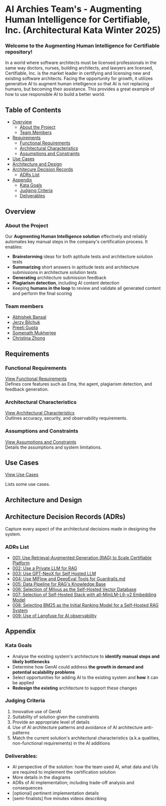# **AI Archies Team's - Augmenting Human Intelligence for Certifiable, Inc. (Architectural Kata Winter 2025)**

### Welcome to the Augmenting Human Intelligence for Certifiable repository!

In a world where software architects must be licensed professionals in the same way doctors, nurses, building architects, and lawyers are licensed, Certifiable, Inc. is the market leader in certifying and licensing new and existing software architects.  Facing the opportunity for growth, it utilizes generative AI to augment human intelligence so that AI is not replacing humans, but becoming their assistance. This provides a great example of how to use responsible AI to build a better world.

## **Table of Contents**

- [Overview](#overview)
  - [About the Project](#about-the-project)
  - [Team Members](#team-members)
- [Requirements](#requirements)
  - [Functional Requirements](#functional-requirements)
  - [Architectural Characteristics](#architectural-characteristics)
  - [Assumptions and Constraints](#assumptions-and-constraints)
- [Use Cases](#use-cases)
- [Architecture and Design](#architecture-and-design)
- [Architecure Decision Records](#architecture-decision-records-adrs)
  - [ADRs List](#adrs-list) 
- [Appendix](#appendix)
  - [Kata Goals](#kata-goals)
  - [Judging Criteria](#judging-criteria)
  - [Deliverables](#deliverables)

## **Overview**

### **About the Project**

Our **Augmenting Human Intelligence solution** effectively and reliably automates key manual steps in the company's certification process. It enables:

- **Brainstorming** ideas for both aptitude tests and architecture solution tests
- **Summarizing** short answers in aptitude tests and architecture submissions in architecture solution tests
- **Generating** architecture submission feedback
- **Plagiarism detection**, including AI content detection
- Keeping **humans in the loop** to review and validate all generated content and perform the final scoring

### **Team members**

* [Abhishek Bansal](https://www.linkedin.com/in/bansala/)
* [Jerzy Bilchuk](https://www.linkedin.com/in/jerzybilchuk/)
* [Preeti Gupta](https://www.linkedin.com/in/pep/)
* [Somenath Mukherjee](https://www.linkedin.com/in/somenathmukherjee/)
* [Christina Zhong](https://www.linkedin.com/in/zhongchristina/)

## **Requirements** 

### Functional Requirements
[View Functional Requirements](1.Requirements/01_Functional_Requirements.md)  
Defines core features such as Ema, the agent, plagiarism detection, and feedback generation.

### Architectural Characteristics
[View Architectural Characteristics](1.Requirements/02_Architectural_Characteristics.md)  
Outlines accuracy, security, and observability requirements.

### Assumptions and Constraints
[View Assumptions and Constraints](1.Requirements/03_Assumption_and_Constraints.md)  
Details the assumptions and system limitations.

## **Use Cases**

[View Use Cases](2.Features/Use_Cases.md)

Lists some use cases.

## **Architecture and Design**

## **Architecture Decision Records (ADRs)** 

Capture every aspect of the architectural decisions made in designing the system.

### ADRs List

- [001: Use Retrieval-Augmented Generation (RAG) to Scale Certifiable Platform](4.ADRs/001_Use_Retrieval-Augmented_Generation(RAG)_to_Scale_Certifiable_Platform.md)
- [002: Use a Private LLM for RAG](4.ADRs/002_Use_a_Private_LLM_for_RAG.md)
- [003: Use GPT-NeoX for Self Hosted LLM](4.ADRs/003_Use_GPT-NeoX_for_Self_Hosted_LLM.md)
- [004: Use MlFlow and DeepEval Tools for Guardrails.md](4.ADRs/004_Use_MlFlow_and_DeepEval_Tools_for_Guardrails.md)
- [005: Data Pipeline for RAG's Knowledge Base](4.ADRs/005_Data_Pipeline_for_RAG's_Knowledge_Base.md)
- [006: Selection of Milvus as the Self-Hosted Vector Database](4.ADRs/006_Use_Milvus_for_Self_Hosted_Vector_Database.md)
- [007: Selection of Self-Hosted Stack with all-MiniLM-L6-v2 Embedding Model](4.ADRs/007_Use_All-MiniLM-L6-v2_for_Self_Hosted_Embedding_Model.md)
- [008: Selecting BM25 as the Initial Ranking Model for a Self-Hosted RAG System](4.ADRs/008_Use_BM25_as_the_Initial_Ranking_Model.md)
- [009: Use of Langfuse for AI observability](4.ADRs/009_Use_LangFuse_for_Observability_Evaluation_and_Prompt_Management.md)
 
## **Appendix**

### Kata Goals

- Analyse the existing system's architecture to **identify manual steps and likely bottlenecks** 
- Determine how GenAI could address **the growth in demand and potential scalability problems** 
- Select opportunities for adding AI to the existing system and **how** it can be applied
- **Redesign the existing** architecture to support these changes
  
### Judging Criteria

1. Innovative use of GenAI
2. Suitability of solution given the constraints
3. Provide an appropriate level of details
4. Use of AI architecture patterns and avoidance of AI architecture anti-patterns 
5. Match the current solution's architectural characteristics (a.k.a qualities, non-functional requirements) in the AI additions

### Deliverables: 
- AI perspective of the solution: how the team used AI, what data and UIs are required to implement the certification solution 
- More details in the diagrams
- ADRs of AI implementation; including trade-off analysis and consequences
- [optional] pertinent implementation details
- [semi-finalists] five minutes videos describing

